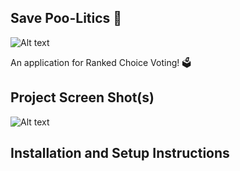 ## Save Poo-Litics :poop:

![Alt text](relative%20path/to/poop2.png?raw=true "Title")

An application for Ranked Choice Voting! :ballot_box:

## Project Screen Shot(s)

![Alt text](relative%20path/to/screenshot.png?raw=true "Title")

## Installation and Setup Instructions 


